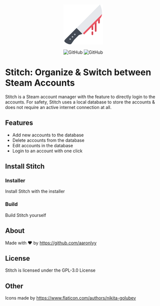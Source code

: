 
<p align="center">
<img width="128" height="128" src="./Stitch/img/knife.png">
</p>

<p align="center">
<img alt="GitHub" src="https://img.shields.io/github/license/aaronlyy/stitch">
<img alt="GitHub" src="https://img.shields.io/badge/usable-not%20yet%20:3-red">
</p>

# Stitch: Organize & Switch between Steam Accounts

Stitch is a Steam account manager with the feature to directly login to the accounts.
For safety, Stitch uses a local database to store the accounts & does not require an active internet connection at all.

## Features

* Add new accounts to the database
* Delete accounts from the database
* Edit accounts in the database
* Login to an account with one click

## Install Stitch

### Installer

Install Stitch with the installer

### Build

Build Stitch yourself

## About

Made with ♥ by <https://github.com/aaronlyy>

## License

Stitch is licensed under the GPL-3.0 License

## Other

Icons made by <https://www.flaticon.com/authors/nikita-golubev>
